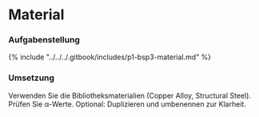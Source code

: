 # Material

### Aufgabenstellung

{% include "../../../.gitbook/includes/p1-bsp3-material.md" %}

### Umsetzung

Verwenden Sie die Bibliotheksmaterialien (Copper Alloy, Structural Steel). Prüfen Sie α-Werte. Optional: Duplizieren und umbenennen zur Klarheit.
